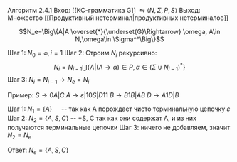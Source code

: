 Алгоритм 2.4.1
Вход: [[КС-грамматика G]] $\leftrightharpoons \langle{N,\Sigma,P,S}\rangle$
Выход: Множество [[Продуктивный нетерминал|продуктивных нетерминалов]]

$$N_e=\Big\{A|A \overset{*}{\underset{G}\Rightarrow} \omega, A\in N,\omega\in \Sigma^*\Big\}$$

Шаг 1: $N_{0}=\varnothing,i=1$
Шаг 2: Строим $N_i$ рекурсивно:
$$N_i=N_{i-1} \bigcup\Big\{A|(A\rightarrow \alpha)\in P, \alpha \in(\Sigma \cup N_{i-1})^*\Big\}$$
Шаг 3: $N_{i}=N_{i-1}\rightarrow N_e=N_i$

Пример:
$S\rightarrow0A|C$
$A\rightarrow \varepsilon|10S|D11$
$B\rightarrow B1B|AB$
$D \rightarrow A1D|B$

Шаг 1: $N_{1}=\{A\}\quad$ -- так как А порождает чисто терминальную цепочку $\varepsilon$
Шаг 2: $N_{2}=\{A,S,C\}$ -- +S, C так как они содержат А, и из них получаются терминальные цепочки
Шаг 3: ничего не добавляем, значит $N_{2}=N_e$

Ответ: $N_e=\{A,S,C\}$